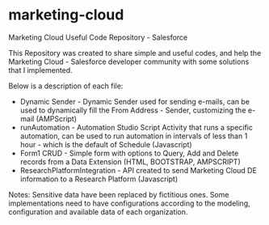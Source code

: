 # marketing-cloud
Marketing Cloud Useful Code Repository - Salesforce

This Repository was created to share simple and useful codes, and help the Marketing Cloud - Salesforce developer community with some solutions that I implemented.

Below is a description of each file:

- Dynamic Sender - Dynamic Sender used for sending e-mails, can be used to dynamically fill the From Address - Sender, customizing the e-mail (AMPScript)
- runAutomation - Automation Studio Script Activity that runs a specific automation, can be used to run automation in intervals of less than 1 hour - which is the default of Schedule (Javascript)
- Form1 CRUD - Simple form with options to Query, Add and Delete records from a Data Extension (HTML, BOOTSTRAP, AMPSCRIPT)
- ResearchPlatformIntegration - API created to send Marketing Cloud DE information to a Research Platform (Javascript)



Notes: Sensitive data have been replaced by fictitious ones. Some implementations need to have configurations according to the modeling, configuration and available data of each organization.


